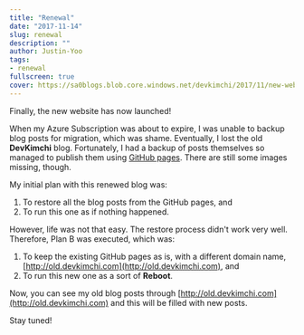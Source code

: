 ```yaml
---
title: "Renewal"
date: "2017-11-14"
slug: renewal
description: ""
author: Justin-Yoo
tags:
- renewal
fullscreen: true
cover: https://sa0blogs.blob.core.windows.net/devkimchi/2017/11/new-website.png
---
```


Finally, the new website has now launched!

When my Azure Subscription was about to expire, I was unable to backup blog posts for migration, which was shame. Eventually, I lost the old **DevKimchi** blog. Fortunately, I had a backup of posts themselves so managed to publish them using [GitHub pages](https://github.com/devkimchi/devkimchi.github.io). There are still some images missing, though.

My initial plan with this renewed blog was:

1. To restore all the blog posts from the GitHub pages, and
2. To run this one as if nothing happened.

However, life was not that easy. The restore process didn't work very well. Therefore, Plan B was executed, which was:

1. To keep the existing GitHub pages as is, with a different domain name, [http://old.devkimchi.com](http://old.devkimchi.com), and
2. To run this new one as a sort of **Reboot**.

Now, you can see my old blog posts through [http://old.devkimchi.com](http://old.devkimchi.com) and this will be filled with new posts.

Stay tuned!
